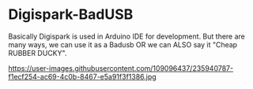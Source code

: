# Digispark-BadUSB
Basically Digispark is used in Arduino IDE for development. But there are many ways, we can use it as a Badusb OR we can ALSO say it "Cheap RUBBER DUCKY".

<SCREENSHOT OF DIGISPARK>

https://user-images.githubusercontent.com/109096437/235940787-f1ecf254-ac69-4c0b-8467-e5a91f3f1386.jpg

